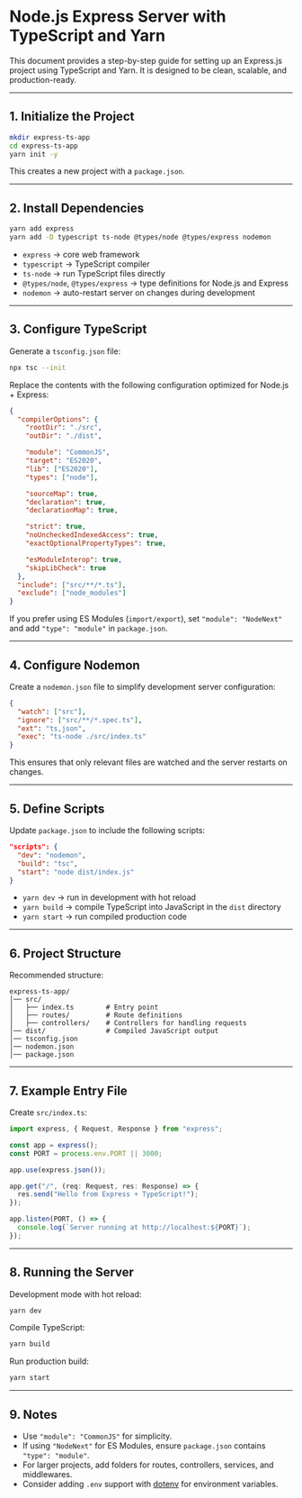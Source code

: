 # Node.js Express Server with TypeScript and Yarn

This document provides a step-by-step guide for setting up an Express.js project using TypeScript and Yarn. It is designed to be clean, scalable, and production-ready.

---

## 1. Initialize the Project

```bash
mkdir express-ts-app
cd express-ts-app
yarn init -y
```

This creates a new project with a `package.json`.

---

## 2. Install Dependencies

```bash
yarn add express
yarn add -D typescript ts-node @types/node @types/express nodemon
```

- `express` → core web framework
- `typescript` → TypeScript compiler
- `ts-node` → run TypeScript files directly
- `@types/node`, `@types/express` → type definitions for Node.js and Express
- `nodemon` → auto-restart server on changes during development

---

## 3. Configure TypeScript

Generate a `tsconfig.json` file:

```bash
npx tsc --init
```

Replace the contents with the following configuration optimized for Node.js + Express:

```json
{
  "compilerOptions": {
    "rootDir": "./src",
    "outDir": "./dist",

    "module": "CommonJS",
    "target": "ES2020",
    "lib": ["ES2020"],
    "types": ["node"],

    "sourceMap": true,
    "declaration": true,
    "declarationMap": true,

    "strict": true,
    "noUncheckedIndexedAccess": true,
    "exactOptionalPropertyTypes": true,

    "esModuleInterop": true,
    "skipLibCheck": true
  },
  "include": ["src/**/*.ts"],
  "exclude": ["node_modules"]
}
```

If you prefer using ES Modules (`import/export`), set `"module": "NodeNext"` and add `"type": "module"` in `package.json`.

---

## 4. Configure Nodemon

Create a `nodemon.json` file to simplify development server configuration:

```json
{
  "watch": ["src"],
  "ignore": ["src/**/*.spec.ts"],
  "ext": "ts,json",
  "exec": "ts-node ./src/index.ts"
}
```

This ensures that only relevant files are watched and the server restarts on changes.

---

## 5. Define Scripts

Update `package.json` to include the following scripts:

```json
"scripts": {
  "dev": "nodemon",
  "build": "tsc",
  "start": "node dist/index.js"
}
```

- `yarn dev` → run in development with hot reload
- `yarn build` → compile TypeScript into JavaScript in the `dist` directory
- `yarn start` → run compiled production code

---

## 6. Project Structure

Recommended structure:

```
express-ts-app/
│── src/
│   ├── index.ts        # Entry point
│   ├── routes/         # Route definitions
│   ├── controllers/    # Controllers for handling requests
│── dist/               # Compiled JavaScript output
│── tsconfig.json
│── nodemon.json
│── package.json
```

---

## 7. Example Entry File

Create `src/index.ts`:

```ts
import express, { Request, Response } from "express";

const app = express();
const PORT = process.env.PORT || 3000;

app.use(express.json());

app.get("/", (req: Request, res: Response) => {
  res.send("Hello from Express + TypeScript!");
});

app.listen(PORT, () => {
  console.log(`Server running at http://localhost:${PORT}`);
});
```

---

## 8. Running the Server

Development mode with hot reload:

```bash
yarn dev
```

Compile TypeScript:

```bash
yarn build
```

Run production build:

```bash
yarn start
```

---

## 9. Notes

- Use `"module": "CommonJS"` for simplicity.
- If using `"NodeNext"` for ES Modules, ensure `package.json` contains `"type": "module"`.
- For larger projects, add folders for routes, controllers, services, and middlewares.
- Consider adding `.env` support with [dotenv](https://www.npmjs.com/package/dotenv) for environment variables.
